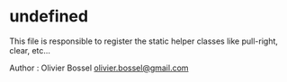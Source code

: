# undefined

This file is responsible to register the static helper classes like pull-right, clear, etc...


Author : Olivier Bossel <olivier.bossel@gmail.com>